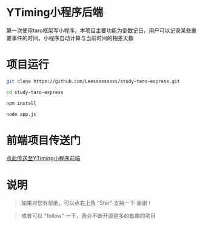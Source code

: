 # YTiming小程序后端

第一次使用taro框架写小程序，本项目主要功能为倒数记日，用户可以记录某些重要事件的时间，小程序自动计算与当前时间的相差天数

# 项目运行

```bash
git clone https://github.com/Leesssssssss/study-taro-express.git

cd study-taro-express

npm install

node app.js
```

# 前端项目传送门

[点此传送至YTiming小程序前端](https://github.com/Leesssssssss/study-taro)

# 说明

>  如果对您有帮助，可以点右上角 "Star" 支持一下 谢谢！

>  或者可以 "follow" 一下，我会不断开源更多的有趣的项目
